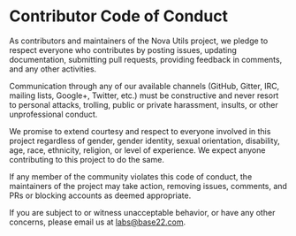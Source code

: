 # Contributor Code of Conduct

As contributors and maintainers of the Nova Utils project, we pledge to respect everyone who contributes
by posting issues, updating documentation, submitting pull requests, providing feedback in comments,
and any other activities.

Communication through any of our available channels (GitHub, Gitter, IRC, mailing lists, Google+, Twitter, etc.) must be
constructive and never resort to personal attacks, trolling, public or private harassment, insults,
or other unprofessional conduct.

We promise to extend courtesy and respect to everyone involved in this project regardless of gender,
gender identity, sexual orientation, disability, age, race, ethnicity, religion, or level of experience.
We expect anyone contributing to this project to do the same.

If any member of the community violates this code of conduct, the maintainers of the project may take action,
removing issues, comments, and PRs or blocking accounts as deemed appropriate.

If you are subject to or witness unacceptable behavior, or have any other concerns, please email us
at [labs@base22.com](mailto:labs@base22.com).
